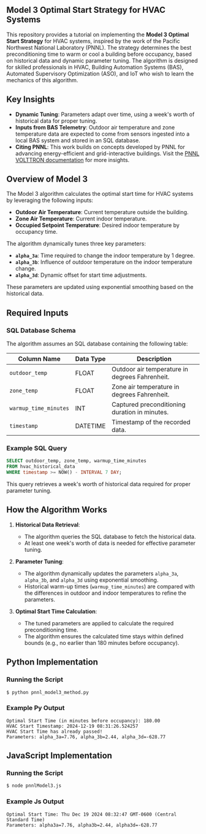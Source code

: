 ## Model 3 Optimal Start Strategy for HVAC Systems

This repository provides a tutorial on implementing the **Model 3 Optimal Start Strategy** for HVAC systems, inspired by the work of the Pacific Northwest National Laboratory (PNNL). The strategy determines the best preconditioning time to warm or cool a building before occupancy, based on historical data and dynamic parameter tuning. The algorithm is designed for skilled professionals in HVAC, Building Automation Systems (BAS), Automated Supervisory Optimization (ASO), and IoT who wish to learn the mechanics of this algorithm.

## Key Insights
- **Dynamic Tuning**: Parameters adapt over time, using a week's worth of historical data for proper tuning.
- **Inputs from BAS Telemetry**: Outdoor air temperature and zone temperature data are expected to come from sensors ingested into a local BAS system and stored in an SQL database.
- **Citing PNNL**: This work builds on concepts developed by PNNL for advancing energy-efficient and grid-interactive buildings. Visit the [PNNL VOLTTRON documentation](https://volttron.readthedocs.io/en/main/) for more insights.

## Overview of Model 3
The Model 3 algorithm calculates the optimal start time for HVAC systems by leveraging the following inputs:
- **Outdoor Air Temperature**: Current temperature outside the building.
- **Zone Air Temperature**: Current indoor temperature.
- **Occupied Setpoint Temperature**: Desired indoor temperature by occupancy time.

The algorithm dynamically tunes three key parameters:
- **`alpha_3a`**: Time required to change the indoor temperature by 1 degree.
- **`alpha_3b`**: Influence of outdoor temperature on the indoor temperature change.
- **`alpha_3d`**: Dynamic offset for start time adjustments.

These parameters are updated using exponential smoothing based on the historical data.

## Required Inputs
### SQL Database Schema
The algorithm assumes an SQL database containing the following table:

| Column Name            | Data Type | Description                                      |
|-------------------------|-----------|--------------------------------------------------|
| `outdoor_temp`          | FLOAT     | Outdoor air temperature in degrees Fahrenheit.   |
| `zone_temp`             | FLOAT     | Zone air temperature in degrees Fahrenheit.      |
| `warmup_time_minutes`   | INT       | Captured preconditioning duration in minutes.    |
| `timestamp`             | DATETIME  | Timestamp of the recorded data.                  |

### Example SQL Query
```sql
SELECT outdoor_temp, zone_temp, warmup_time_minutes
FROM hvac_historical_data
WHERE timestamp >= NOW() - INTERVAL 7 DAY;
```
This query retrieves a week's worth of historical data required for proper parameter tuning.

## How the Algorithm Works
1. **Historical Data Retrieval**:
   - The algorithm queries the SQL database to fetch the historical data.
   - At least one week's worth of data is needed for effective parameter tuning.

2. **Parameter Tuning**:
   - The algorithm dynamically updates the parameters `alpha_3a`, `alpha_3b`, and `alpha_3d` using exponential smoothing.
   - Historical warm-up times (`warmup_time_minutes`) are compared with the differences in outdoor and indoor temperatures to refine the parameters.

3. **Optimal Start Time Calculation**:
   - The tuned parameters are applied to calculate the required preconditioning time.
   - The algorithm ensures the calculated time stays within defined bounds (e.g., no earlier than 180 minutes before occupancy).


## Python Implementation

### Running the Script
```bash
$ python pnnl_model3_method.py
```

### Example Py Output
```
Optimal Start Time (in minutes before occupancy): 180.00
HVAC Start Timestamp: 2024-12-19 08:31:26.524257
HVAC Start Time has already passed!
Parameters: alpha_3a=7.76, alpha_3b=2.44, alpha_3d=-628.77
```

## JavaScript Implementation

### Running the Script
```bash
$ node pnnlModel3.js 
```

### Example Js Output
```
Optimal Start Time: Thu Dec 19 2024 08:32:47 GMT-0600 (Central Standard Time)
Parameters: alpha3a=7.76, alpha3b=2.44, alpha3d=-628.77
```
